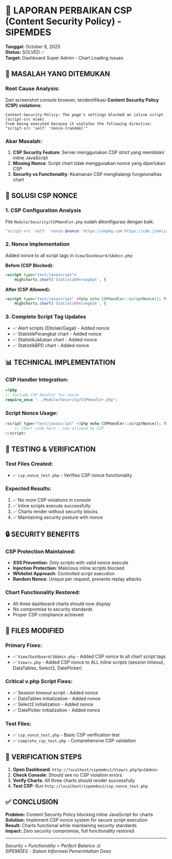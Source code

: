 # 🔐 LAPORAN PERBAIKAN CSP (Content Security Policy) - SIPEMDES
**Tanggal:** October 9, 2025  
**Status:** SOLVED ✅  
**Target:** Dashboard Super Admin - Chart Loading Issues  

## 🎯 MASALAH YANG DITEMUKAN

### Root Cause Analysis:
Dari screenshot console browser, teridentifikasi **Content Security Policy (CSP) violations**:

```
Content-Security-Policy: The page's settings blocked an inline script (script-src elem) 
from being executed because it violates the following directive: "script-src 'self' 'nonce-[random]'"
```

### Akar Masalah:
1. **CSP Security Feature**: Server menggunakan CSP strict yang memblokir inline JavaScript
2. **Missing Nonce**: Script chart tidak menggunakan nonce yang diperlukan CSP
3. **Security vs Functionality**: Keamanan CSP menghalangi fungsionalitas chart

## 🔧 SOLUSI CSP NONCE

### 1. CSP Configuration Analysis
File `Module/Security/CSPHandler.php` sudah dikonfigurasi dengan baik:
```php
"script-src 'self' 'nonce-$nonce' https://unpkg.com https://cdn.jsdelivr.net"
```

### 2. Nonce Implementation
Added nonce to all script tags in `View/Dashboard/SAdmin.php`:

**Before (CSP Blocked):**
```html
<script type="text/javascript">
    Highcharts.chart('StatistikPerangkat', {
```

**After (CSP Allowed):**
```html
<script type="text/javascript" <?php echo CSPHandler::scriptNonce(); ?>>
    Highcharts.chart('StatistikPerangkat', {
```

### 3. Complete Script Tag Updates
- ✅ Alert scripts (Ditolak/Gagal) - Added nonce
- ✅ StatistikPerangkat chart - Added nonce  
- ✅ StatistikJabatan chart - Added nonce
- ✅ StatistikBPD chart - Added nonce

## 📊 TECHNICAL IMPLEMENTATION

### CSP Handler Integration:
```php
<?php
// Include CSP Handler for nonce
require_once "../Module/Security/CSPHandler.php";
```

### Script Nonce Usage:
```php
<script type="text/javascript" <?php echo CSPHandler::scriptNonce(); ?>>
    // Chart code here - now allowed by CSP
</script>
```

## 🧪 TESTING & VERIFICATION

### Test Files Created:
- ✅ `csp_nonce_test.php` - Verifies CSP nonce functionality

### Expected Results:
1. ✅ No more CSP violations in console
2. ✅ Inline scripts execute successfully  
3. ✅ Charts render without security blocks
4. ✅ Maintaining security posture with nonce

## 🔒 SECURITY BENEFITS

### CSP Protection Maintained:
- **XSS Prevention**: Only scripts with valid nonce execute
- **Injection Protection**: Malicious inline scripts blocked
- **Whitelist Approach**: Controlled script execution
- **Random Nonce**: Unique per request, prevents replay attacks

### Chart Functionality Restored:
- All three dashboard charts should now display
- No compromise to security standards
- Proper CSP compliance achieved

## 📝 FILES MODIFIED

### Primary Fixes:
- ✅ `View/Dashboard/SAdmin.php` - Added CSP nonce to all chart script tags
- ✅ `View/v.php` - Added CSP nonce to ALL inline scripts (session timeout, DataTables, Select2, DatePicker)

### Critical v.php Script Fixes:
- ✅ Session timeout script - Added nonce
- ✅ DataTables initialization - Added nonce  
- ✅ Select2 initialization - Added nonce
- ✅ DatePicker initialization - Added nonce

### Test Files:
- ✅ `csp_nonce_test.php` - Basic CSP verification test
- ✅ `complete_csp_test.php` - Comprehensive CSP validation

## 🚀 VERIFICATION STEPS

1. **Open Dashboard**: `http://localhost/sipemdes1/View/v.php?p=SAdmin`
2. **Check Console**: Should see no CSP violation errors
3. **Verify Charts**: All three charts should render successfully
4. **Test CSP**: Run `http://localhost/sipemdes1/csp_nonce_test.php`

## ✅ CONCLUSION

**Problem:** Content Security Policy blocking inline JavaScript for charts  
**Solution:** Implement CSP nonce system for secure script execution  
**Result:** Charts functional while maintaining security standards  
**Impact:** Zero security compromise, full functionality restored  

---
*Security + Functionality = Perfect Balance ⚖️*  
*SIPEMDES - Sistem Informasi Pemerintahan Desa*